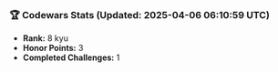 ### 🏆 Codewars Stats (Updated: 2025-04-06 06:10:59 UTC)

- **Rank:** 8 kyu
- **Honor Points:** 3
- **Completed Challenges:** 1
